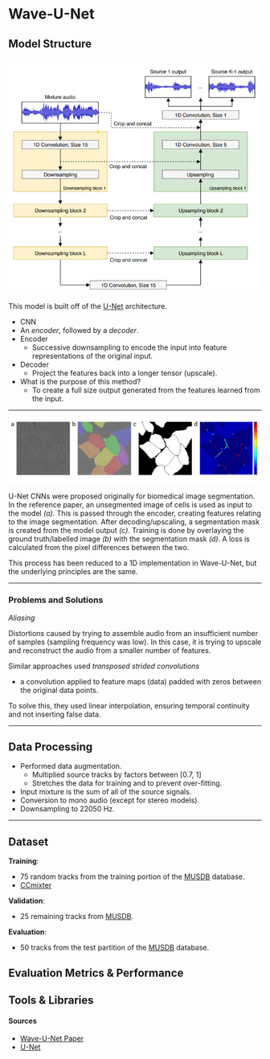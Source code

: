 # Wave-U-Net


## Model Structure
![Model Layers](./images/wun-model-layers.png)

This model is built off of the [U-Net](https://en.wikipedia.org/wiki/U-Net) architecture.

- CNN
- An *encoder*, followed by a *decoder*.
- Encoder
  - Successive downsampling to encode the input into feature representations of the original input.
- Decoder
  - Project the features back into a longer tensor (upscale).
-  What is the purpose of this method?
   -  To create a full size output generated from the features learned from the input.

---

![U-net demo](./images/wun-unet-images.png)

U-Net CNNs were proposed originally for biomedical image segmentation. In the reference paper, an unsegmented image of cells is used as input to the model *(a)*. This is passed through the encoder, creating features relating to the image segmentation. After decoding/upscaling, a segmentation mask is created from the model output *(c)*. Training is done by overlaying the ground truth/labelled image *(b)* with the segmentation mask *(d)*. A loss is calculated from the pixel differences between the two. 

This process has been reduced to a 1D implementation in Wave-U-Net, but the underlying principles are the same.

---

### Problems and Solutions
*Aliasing*

Distortions caused by trying to assemble audio from an insufficient number of samples (sampling frequency was low). In this case, it is trying to upscale and reconstruct the audio from a smaller number of features.

Similar approaches used *transposed strided convolutions*
- a convolution applied to feature maps (data) padded with zeros between the original data points.

To solve this, they used linear interpolation, ensuring temporal continuity and not inserting false data.


---

## Data Processing
- Performed data augmentation. 
  - Multiplied source tracks by factors between [0.7, 1] 
  - Stretches the data for training and to prevent over-fitting.
- Input mixture is the sum of all of the source signals.
- Conversion to mono audio (except for stereo models).
- Downsampling to 22050 Hz.

---

## Dataset
**Training**:
- 75 random tracks from the training portion of the [MUSDB](https://source-separation.github.io/tutorial/data/musdb18.html) database.
- [CCmixter](https://old.datahub.io/dataset/ccmixter-samples@2013-10-10T20:13:15.777986)

**Validation**:
- 25 remaining tracks from [MUSDB](https://source-separation.github.io/tutorial/data/musdb18.html).

**Evaluation**:
- 50 tracks from the test partition of the [MUSDB](https://source-separation.github.io/tutorial/data/musdb18.html) database.

## Evaluation Metrics & Performance

## Tools & Libraries 

#### Sources
- [Wave-U-Net Paper](https://arxiv.org/pdf/1806.03185.pdf)
- [U-Net](https://en.wikipedia.org/wiki/U-Net)